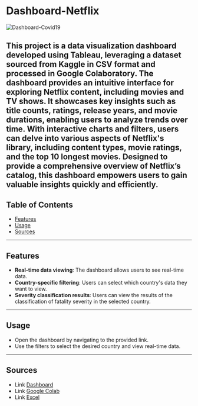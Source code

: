 # Dashboard-Netflix
![Dashboard-Covid19](Preview.gif)

This project is a data visualization dashboard developed using Tableau, leveraging a dataset sourced from Kaggle in CSV format and processed in Google Colaboratory. The dashboard provides an intuitive interface for exploring Netflix content, including movies and TV shows. It showcases key insights such as title counts, ratings, release years, and movie durations, enabling users to analyze trends over time. With interactive charts and filters, users can delve into various aspects of Netflix's library, including content types, movie ratings, and the top 10 longest movies. Designed to provide a comprehensive overview of Netflix’s catalog, this dashboard empowers users to gain valuable insights quickly and efficiently.
---

## Table of Contents

- [Features](#features)
- [Usage](#Usage)
- [Sources](#Sources)

---

## Features

- **Real-time data viewing**: The dashboard allows users to see real-time data.
- **Country-specific filtering**: Users can select which country's data they want to view.
- **Severity classification results**: Users can view the results of the classification of fatality severity in the selected country.

---

## Usage
- Open the dashboard by navigating to the provided link.
- Use the filters to select the desired country and view real-time data.

---

## Sources

- Link [Dashboard](https://lookerstudio.google.com/u/0/reporting/cfd0450a-491a-440c-8111-806b16044252/page/k0T1D)
- Link [Google Colab](https://colab.research.google.com/drive/1XaKN11FSthJpDIrMjuCSGjlyO4xskufr?usp=sharing)
- Link [Excel](https://colab.research.google.com/drive/1XaKN11FSthJpDIrMjuCSGjlyO4xskufr?usp=sharing)
